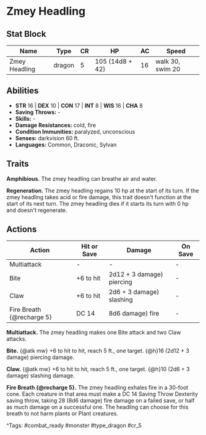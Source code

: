 # Zmey Headling

## Stat Block

| Name | Type | CR | HP | AC | Speed |
|------|------|----|----|----|-------|
| Zmey Headling | dragon | 5 | 105 (14d8 + 42) | 16 | walk 30, swim 20 |

## Abilities

- **STR** 16 | **DEX** 10 | **CON** 17 | **INT** 8 | **WIS** 16 | **CHA** 8
- **Saving Throws:** -  
- **Skills:** -  
- **Damage Resistances:** cold, fire  
- **Condition Immunities:** paralyzed, unconscious  
- **Senses:** darkvision 60 ft.  
- **Languages:** Common, Draconic, Sylvan

## Traits

**Amphibious.** The zmey headling can breathe air and water.

**Regeneration.** The zmey headling regains 10 hp at the start of its turn. If the zmey headling takes acid or fire damage, this trait doesn't function at the start of its next turn. The zmey headling dies if it starts its turn with 0 hp and doesn't regenerate.


## Actions

| Action | Hit or Save | Damage | On Save |
|--------|--------------|--------|----------|
| Multiattack | - | - | - |
| Bite | +6 to hit | 2d12 + 3 damage) piercing | - |
| Claw | +6 to hit | 2d6 + 3 damage) slashing | - |
| Fire Breath {@recharge 5} | DC 14 | 8d6 damage) fire | - |

**Multiattack.** The zmey headling makes one Bite attack and two Claw attacks.

**Bite.** {@atk mw} +6 to hit to hit, reach 5 ft., one target. {@h}16 (2d12 + 3 damage) piercing damage.

**Claw.** {@atk mw} +6 to hit to hit, reach 5 ft., one target. {@h}10 (2d6 + 3 damage) slashing damage.

**Fire Breath {@recharge 5}.** The zmey headling exhales fire in a 30-foot cone. Each creature in that area must make a DC 14 Saving Throw Dexterity saving throw, taking 28 (8d6 damage) fire damage on a failed save, or half as much damage on a successful one. The headling can choose for this breath to not harm plants or Plant creatures.


^Tags: #combat_ready #monster #type_dragon #cr_5